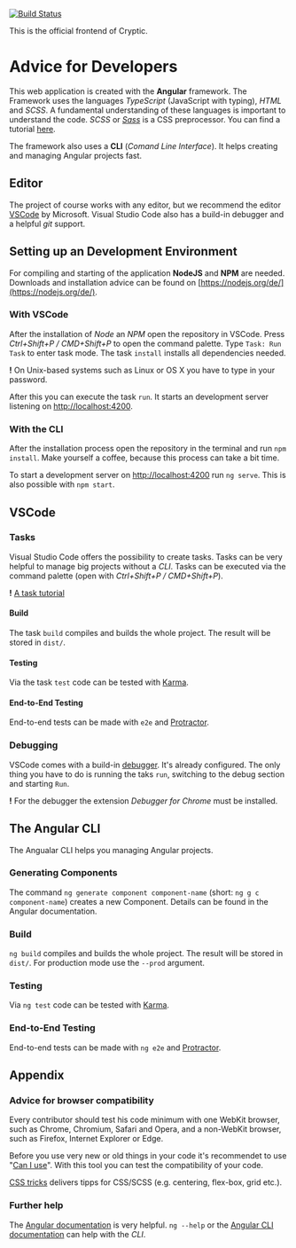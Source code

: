 [![Build Status](https://travis-ci.org/cryptic-game/frontend.svg?branch=master)](https://travis-ci.org/cryptic-game/frontend)

This is the official frontend of Cryptic. 

# Advice for Developers

This web application is created with the **Angular** framework. The Framework uses the languages *TypeScript* (JavaScript with typing), *HTML* and *SCSS*. A fundamental understanding of these languages is important to understand the code. *SCSS* or [*Sass*](http://sass-lang.com/guide) is a CSS preprocessor. You can find a tutorial [here](https://www.toptal.com/sass/theming-scss-tutorial).

The framework also uses a **CLI** (*Comand Line Interface*). It helps creating and managing Angular projects fast.

## Editor

The project of course works with any editor, but we recommend the editor [VSCode](https://code.visualstudio.com) by Microsoft. Visual Studio Code also has a build-in debugger and a helpful *git* support.

## Setting up an Development Environment

For compiling and starting of the application **NodeJS** and **NPM** are needed. Downloads and installation advice can be found on [https://nodejs.org/de/](https://nodejs.org/de/).

### With VSCode

After the installation of *Node* an *NPM* open the repository in VSCode. Press *Ctrl+Shift+P / CMD+Shift+P* to open the command palette. Type `Task: Run Task` to enter task mode. The task `install` installs all dependencies needed.

**!** On Unix-based systems such as Linux or OS X you have to type in your password.

After this you can execute the task `run`. It starts an development server listening on [http://localhost:4200](http://localhost:4200).

### With the CLI

After the installation process open the repository in the terminal and run `npm install`. Make yourself a coffee, because this process can take a bit time.

To start a development server on [http://localhost:4200](http://localhost:4200) run `ng serve`. This is also possible with `npm start`.

## VSCode

### Tasks

Visual Studio Code offers the possibility to create tasks. Tasks can be very helpful to manage big projects without a *CLI*. Tasks can be executed via the command palette (open with *Ctrl+Shift+P / CMD+Shift+P*).

**!** [A task tutorial](https://code.visualstudio.com/Docs/editor/tasks)

#### Build

The task `build` compiles and builds the whole project. The result will be stored  in `dist/`.

#### Testing

Via the task `test` code can be tested with [Karma](https://karma-runner.github.io).

#### End-to-End Testing

End-to-end tests can be made with `e2e` and [Protractor](http://www.protractortest.org/).

### Debugging

VSCode comes with a build-in [debugger](https://code.visualstudio.com/Docs/editor/debugging). It's already configured. The only thing you have to do is running the taks `run`, switching to the debug section and starting `Run`.

**!** For the debugger the extension *Debugger for Chrome* must be installed.

## The Angular CLI

The Angualar CLI helps you managing Angular projects.

### Generating Components

The command `ng generate component component-name` (short: `ng g c component-name`) creates a new Component. Details can be found in the Angular documentation.

### Build

`ng build` compiles and builds the whole project. The result will be stored  in `dist/`. For production mode use the `--prod` argument.

### Testing

Via `ng test` code can be tested with [Karma](https://karma-runner.github.io).

### End-to-End Testing

End-to-end tests can be made with `ng e2e` and [Protractor](http://www.protractortest.org/).

## Appendix

### Advice for browser compatibility

Every contributor should test his code minimum with one WebKit browser, such as Chrome, Chromium, Safari and Opera, and a non-WebKit browser, such as Firefox, Internet Explorer or Edge.

Before you use very new or old things in your code it's recommendet to use "[Can I use](https://caniuse.com/)". With this tool you can test the compatibility of your code.

[CSS tricks](https://css-tricks.com) delivers tipps for CSS/SCSS (e.g. centering, flex-box, grid etc.).

### Further help
The [Angular documentation](https://angular.io/docs) is very helpful. `ng --help` or the [Angular CLI documentation](https://github.com/angular/angular-cli/wiki) can help with the *CLI*.

